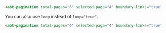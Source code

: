 ```html
<abt-pagination total-pages="6" selected-page="4" boundary-links="true" loop="true" visible-pages="4"></abt-pagination>
```
You can also use `loop` instead of `loop="true"`.
```html
<abt-pagination total-pages="6" selected-page="4" boundary-links="true" loop visible-pages="4"></abt-pagination>
```
